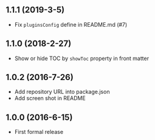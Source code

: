## 1.1.1 (2019-3-5)

* Fix `pluginsConfig` define in README.md (#7)

## 1.1.0 (2018-2-27)

* Show or hide TOC by `showToc` property in front matter

## 1.0.2 (2016-7-26)

* Add repository URL into package.json
* Add screen shot in README

## 1.0.0 (2016-6-15)

* First formal release
